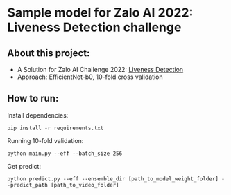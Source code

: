# Sample model for Zalo AI 2022: Liveness Detection challenge

## About this project:

- A Solution for Zalo AI Challenge 2022: [Liveness Detection](https://challenge.zalo.ai/portal/liveness-detection)
- Approach: EfficientNet-b0, 10-fold cross validation

## How to run:

Install dependencies:
```
pip install -r requirements.txt
```

Running 10-fold validation:
```
python main.py --eff --batch_size 256
```

Get predict:
```
python predict.py --eff --ensemble_dir [path_to_model_weight_folder] --predict_path [path_to_video_folder]
```

